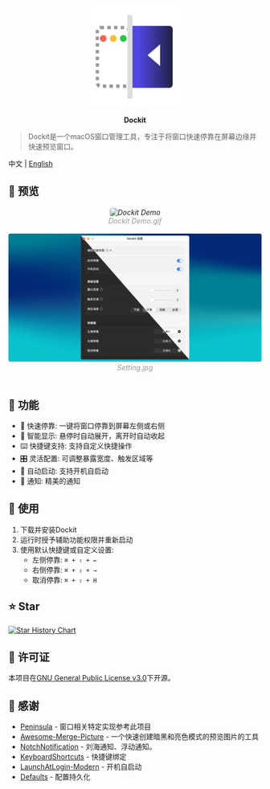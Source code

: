 <div align="center">
  <img src="./Resources/dmg-icon.svg" width="200" alt="Dockit">
  <p><strong>Dockit</strong></p>
</div>

> Dockit是一个macOS窗口管理工具，专注于将窗口快速停靠在屏幕边缘并快速预览窗口。

中文 | [English](./README_EN.md)

## 📸 预览

<h6 align="center">
  <img src="./Resources/preview.gif" alt="Dockit Demo" style="border-radius: 4px;">
  <br />
  <span style="color: #999">Dockit Demo.gif</span>
  <br /><br />
  <img src="./Resources/setting.jpg" alt="setting" style="border-radius: 4px;">
  <br />
  <span style="color: #999">Setting.jpg</span>
  <br /><br />
</h6>

## 🚀 功能

- 🎯 快速停靠: 一键将窗口停靠到屏幕左侧或右侧
- 🔄 智能显示: 悬停时自动展开，离开时自动收起
- ⌨️ 快捷键支持: 支持自定义快捷操作
- 🎛️ 灵活配置: 可调整暴露宽度、触发区域等
- 🔌 自动启动: 支持开机自启动
- 🔔 通知: 精美的通知

## 📖 使用

1. 下载并安装Dockit
2. 运行时授予辅助功能权限并重新启动
3. 使用默认快捷键或自定义设置:
   - 左侧停靠: `⌘ + ⇧ + ←`
   - 右侧停靠: `⌘ + ⇧ + →`
   - 取消停靠: `⌘ + ⇧ + H`

## ⭐ Star

<a href="https://star-history.com/#XiCheng000/Dockit&Date">
 <picture>
   <source media="(prefers-color-scheme: dark)" srcset="https://api.star-history.com/svg?repos=XiCheng000/Dockit&type=Date&theme=dark" />
   <source media="(prefers-color-scheme: light)" srcset="https://api.star-history.com/svg?repos=XiCheng000/Dockit&type=Date" />
   <img alt="Star History Chart" src="https://api.star-history.com/svg?repos=XiCheng000/Dockit&type=Date" />
 </picture>
</a>

## 📝 许可证

本项目在[GNU General Public License v3.0](LICENSE)下开源。

## 🙏 感谢

- [Peninsula](https://github.com/Celve/Peninsula) - 窗口相关特定实现参考此项目
- [Awesome-Merge-Picture](https://github.com/XiCheng000/Awesome-Merge-Picture) - 一个快速创建暗黑和亮色模式的预览图片的工具
- [NotchNotification](https://github.com/Lakr233/NotchNotification) - 刘海通知、浮动通知。
- [KeyboardShortcuts](https://github.com/sindresorhus/KeyboardShortcuts) - 快捷键绑定
- [LaunchAtLogin-Modern](https://github.com/sindresorhus/LaunchAtLogin-Modern) - 开机自启动
- [Defaults](https://github.com/sindresorhus/Defaults) - 配置持久化
